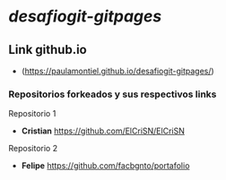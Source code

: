 # ***desafiogit-gitpages***

## Link github.io
- (https://paulamontiel.github.io/desafiogit-gitpages/)
### Repositorios forkeados y sus respectivos links
  
 Repositorio 1 
 - **Cristian**
 https://github.com/ElCriSN/ElCriSN
 
 Repositorio 2
 - **Felipe**
 https://github.com/facbgnto/portafolio
